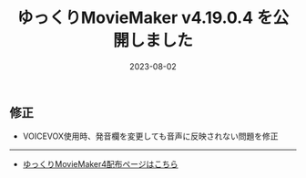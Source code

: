 ﻿---
title: ゆっくりMovieMaker v4.19.0.4 を公開しました
date: 2023-08-02
tags: [YMM4,お知らせ]
---
## 修正
- VOICEVOX使用時、発音欄を変更しても音声に反映されない問題を修正

---

- [ゆっくりMovieMaker4配布ページはこちら](../index.md)
